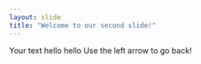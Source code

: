 ```yaml
---
layout: slide
title: "Welcome to our second slide!"
---
```

Your text hello hello
Use the left arrow to go back!
